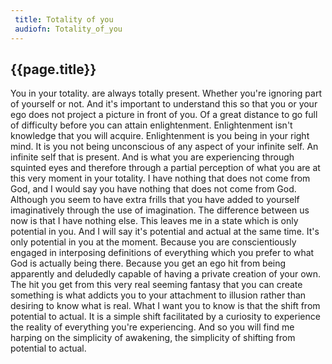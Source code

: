 ```yaml
---
 title: Totality of you
 audiofn: Totality_of_you
---
```


## {{page.title}}

You in your totality. are always totally present. Whether you're
ignoring part of yourself or not. And it's important to understand this
so that you or your ego does not project a picture in front of you. Of a
great distance to go full of difficulty before you can attain
enlightenment. Enlightenment isn't knowledge that you will acquire.
Enlightenment is you being in your right mind. It is you not being
unconscious of any aspect of your infinite self. An infinite self that
is present. And is what you are experiencing through squinted eyes and
therefore through a partial perception of what you are at this very
moment in your totality. I have nothing that does not come from God, and
I would say you have nothing that does not come from God. Although you
seem to have extra frills that you have added to yourself imaginatively
through the use of imagination. The difference between us now is that I
have nothing else. This leaves me in a state which is only potential in
you. And I will say it's potential and actual at the same time. It's
only potential in you at the moment. Because you are conscientiously
engaged in interposing definitions of everything which you prefer to
what God is actually being there. Because you get an ego hit from being
apparently and deludedly capable of having a private creation of your
own. The hit you get from this very real seeming fantasy that you can
create something is what addicts you to your attachment to illusion
rather than desiring to know what is real. What I want you to know is
that the shift from potential to actual. It is a simple shift
facilitated by a curiosity to experience the reality of everything
you're experiencing. And so you will find me harping on the simplicity
of awakening, the simplicity of shifting from potential to actual.

